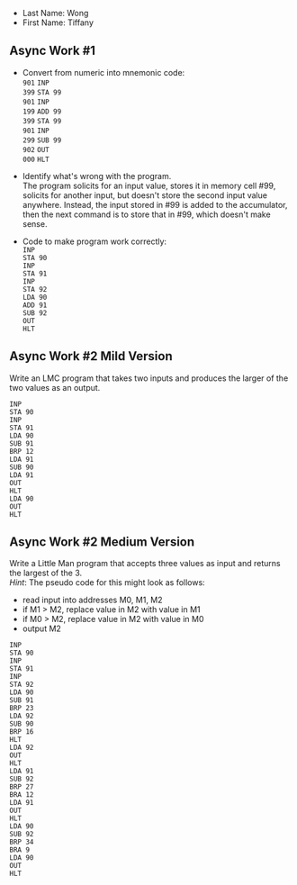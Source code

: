 * Last Name: Wong
* First Name: Tiffany

## Async Work #1
- Convert from numeric into mnemonic code: <br>
`901` `INP` <br>
`399` `STA 99` <br>
`901` `INP` <br>
`199` `ADD 99` <br>
`399` `STA 99` <br>
`901` `INP` <br>
`299` `SUB 99` <br>
`902` `OUT` <br>
`000` `HLT` <br>

- Identify what's wrong with the program. <br>
The program solicits for an input value, stores it in memory cell #99, solicits for another input, but doesn't store the second input value anywhere. Instead, the input stored in #99 is added to the accumulator, then the next command is to store that in #99, which doesn't make sense.

- Code to make program work correctly: <br>
`INP` <br>
`STA 90` <br>
`INP` <br>
`STA 91` <br>
`INP` <br>
`STA 92` <br>
`LDA 90` <br>
`ADD 91` <br>
`SUB 92` <br>
`OUT` <br>
`HLT` <br>

## Async Work #2 Mild Version
Write an LMC program that takes two inputs and produces the larger of the two values as an output. <br>

`INP` <br>
`STA 90` <br>
`INP` <br>
`STA 91` <br>
`LDA 90` <br>
`SUB 91` <br>
`BRP 12` <br>
`LDA 91` <br>
`SUB 90` <br>
`LDA 91` <br>
`OUT` <br>
`HLT` <br>
`LDA 90` <br>
`OUT` <br>
`HLT` <br>

## Async Work #2 Medium Version
Write a Little Man program that accepts three values as input and returns the largest of the 3. <br> *Hint*: The pseudo code for this might look as follows:
- read input into addresses M0, M1, M2
- if M1 > M2, replace value in M2 with value in M1
- if M0 > M2, replace value in M2 with value in M0
- output M2<br>

`INP` <br>
`STA 90` <br>
`INP` <br>
`STA 91` <br>
`INP` <br>
`STA 92` <br>
`LDA 90` <br>
`SUB 91` <br>
`BRP 23` <br>
`LDA 92` <br>
`SUB 90` <br>
`BRP 16` <br>
`HLT` <br>
`LDA 92` <br>
`OUT` <br>
`HLT` <br>
`LDA 91` <br>
`SUB 92` <br>
`BRP 27` <br>
`BRA 12` <br>
`LDA 91` <br>
`OUT` <br>
`HLT` <br>
`LDA 90` <br>
`SUB 92` <br>
`BRP 34` <br>
`BRA 9` <br>
`LDA 90` <br>
`OUT` <br>
`HLT` <br>